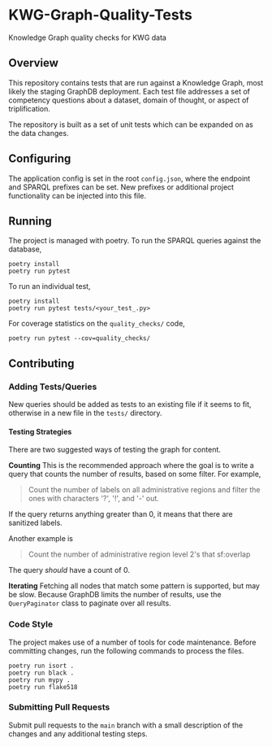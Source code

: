 # KWG-Graph-Quality-Tests
Knowledge Graph quality checks for KWG data

## Overview
This repository contains tests that are run against a Knowledge Graph, most likely the staging GraphDB deployment.
Each test file addresses a set of competency questions about a dataset, domain of thought, or aspect of triplification.

The repository is built as a set of unit tests which can be expanded on as the data changes.

## Configuring
The application config is set in the root `config.json`, where the endpoint and SPARQL prefixes can be set. New prefixes or
additional project functionality can be injected into this file.

## Running
The project is managed with poetry. To run the SPARQL queries against the database,
```commandline
poetry install
poetry run pytest
```

To run an individual test,
```commandline
poetry install
poetry run pytest tests/<your_test_.py>
```

For coverage statistics on the `quality_checks/` code, 
```commandline
poetry run pytest --cov=quality_checks/
```

## Contributing

### Adding Tests/Queries
New queries should be added as tests to an existing file if it seems to fit, otherwise in a new file in the `tests/` directory.

#### Testing Strategies
There are two suggested ways of testing the graph for content.

**Counting**
This is the recommended approach where the goal is to write a query that counts the number of results, based on some filter.
For example,

> Count the number of labels on all administrative regions and filter the ones with characters '?', '!', and '-' out.

If the query returns anything greater than 0, it means that there are sanitized labels.

Another example is

> Count the number of administrative region level 2's that sf:overlap

The query _should_ have a count of 0.

**Iterating**
Fetching all nodes that match some pattern is supported, but may be slow. Because GraphDB limits the number of
results, use the `QueryPaginator` class to paginate over all results.

### Code Style
The project makes use of a number of tools for code maintenance. Before committing changes, run the following
commands to process the files.
```commandline
poetry run isort .
poetry run black .
poetry run mypy .
poetry run flake518
```

### Submitting Pull Requests
Submit pull requests to the `main` branch with a small description of the changes and any additional testing steps.